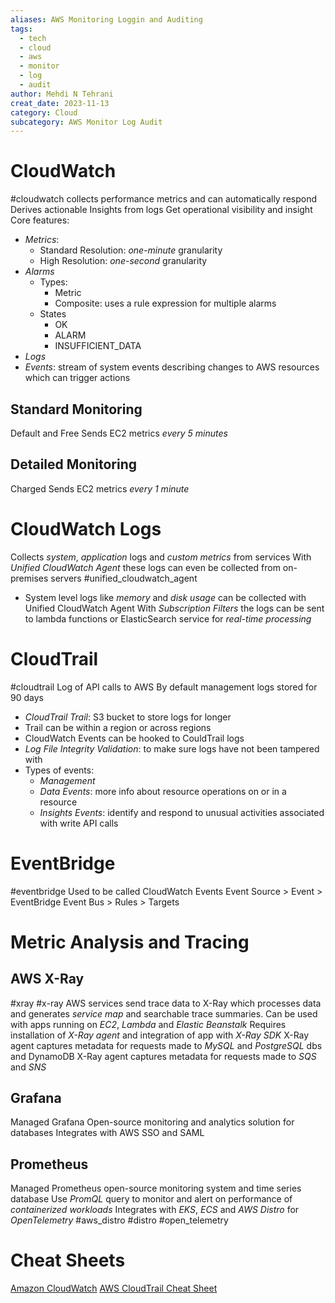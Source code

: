 ```yaml
---
aliases: AWS Monitoring Loggin and Auditing
tags:
  - tech
  - cloud
  - aws
  - monitor
  - log
  - audit
author: Mehdi N Tehrani
creat_date: 2023-11-13
category: Cloud
subcategory: AWS Monitor Log Audit
---
```


# CloudWatch
#cloudwatch
collects performance metrics and can automatically respond
Derives actionable Insights from logs
Get operational visibility and insight
Core features:
- *Metrics*: 
	- Standard Resolution: *one-minute* granularity
	- High Resolution: *one-second* granularity
- *Alarms*
	- Types:
		- Metric
		- Composite: uses a rule expression for multiple alarms
	- States
		- OK
		- ALARM
		- INSUFFICIENT_DATA
- *Logs*
- *Events*: stream of system events describing changes to AWS resources which can trigger actions
## Standard Monitoring
Default and Free
Sends EC2 metrics *every 5 minutes*
## Detailed Monitoring
Charged
Sends EC2 metrics *every 1 minute*


# CloudWatch Logs
Collects *system*, *application* logs and *custom metrics* from services
With *Unified CloudWatch Agent* these logs can even be collected from on-premises servers #unified_cloudwatch_agent
- System level logs like *memory* and *disk usage* can be collected with Unified CloudWatch Agent
With *Subscription Filters* the logs can be sent to lambda functions or ElasticSearch service for *real-time processing*

# CloudTrail
#cloudtrail
Log of API calls to AWS 
By default management logs stored for 90 days
- *CloudTrail Trail*: S3 bucket to store logs for longer
- Trail can be within a region or across regions
- CloudWatch Events can be hooked to CouldTrail logs
- *Log File Integrity Validation*: to make sure logs have not been tampered with
- Types of events:
	- *Management*
	- *Data Events*: more info about resource operations on or in a resource
	- *Insights Events*: identify and respond to unusual activities associated with write API calls

# EventBridge
#eventbridge
Used to be called CloudWatch Events
Event Source > Event > EventBridge Event Bus > Rules > Targets


# Metric Analysis and Tracing
## AWS X-Ray
#xray #x-ray
AWS services send trace data to X-Ray which processes data and generates *service map* and searchable trace summaries.
Can be used with apps running on *EC2*, *Lambda* and *Elastic Beanstalk*
Requires installation of *X-Ray agent* and integration of app with *X-Ray SDK* 
X-Ray agent captures metadata for requests made to *MySQL* and *PostgreSQL* dbs and DynamoDB
X-Ray agent captures metadata for requests made to *SQS* and *SNS*

## Grafana
Managed Grafana
Open-source monitoring and analytics solution for databases
Integrates with AWS SSO and SAML


## Prometheus
Managed Prometheus
open-source monitoring system and time series database
Use *PromQL* query to monitor and alert on performance of *containerized workloads*
Integrates with *EKS*, *ECS* and *AWS Distro* for *OpenTelemetry* #aws_distro #distro #open_telemetry


# Cheat Sheets
[Amazon CloudWatch](https://digitalcloud.training/certification-training/aws-solutions-architect-associate/management-tools/amazon-cloudwatch/)
[AWS CloudTrail Cheat Sheet](https://digitalcloud.training/certification-training/aws-solutions-architect-associate/management-tools/aws-cloudtrail/)